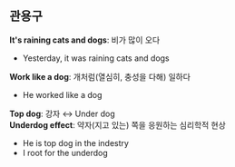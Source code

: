 ## 관용구

**It's raining cats and dogs**: 비가 많이 오다

- Yesterday, it was raining cats and dogs

**Work like a dog**: 개처럼(열심히, 충성을 다해) 일하다

- He worked like a dog

**Top dog**: 강자 ↔ Under dog  
**Underdog effect**: 약자(지고 있는) 쪽을 응원하는 심리학적 현상

- He is top dog in the indestry
- I root for the underdog
